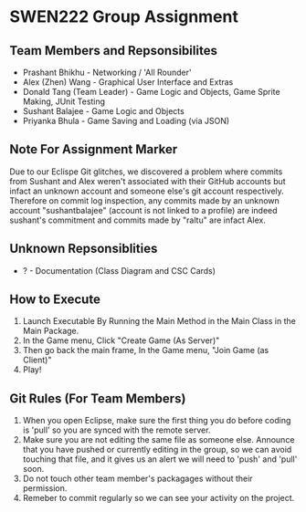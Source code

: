 # SWEN222 Group Assignment

## Team Members and Repsonsibilites
* Prashant Bhikhu - Networking / 'All Rounder'
* Alex (Zhen) Wang - Graphical User Interface and Extras
* Donald Tang (Team Leader) - Game Logic and Objects, Game Sprite Making, JUnit Testing
* Sushant Balajee - Game Logic and Objects
* Priyanka Bhula  - Game Saving and Loading (via JSON)

## Note For Assignment Marker
Due to our Eclispe Git glitches, we discovered a problem where commits from Sushant and Alex weren't associated with their GitHub accounts but infact an unknown account and someone else's git account respectively. Therefore on commit log inspection, any commits made by an unknown account "sushantbalajee" (account is not linked to a profile) are indeed sushant's commitment and commits made by "raltu" are infact Alex. 

## Unknown Repsonsiblities
* ? - Documentation (Class Diagram and CSC Cards)

## How to Execute
1. Launch Executable By Running the Main Method in the Main Class in the Main Package.
2. In the Game menu, Click "Create Game (As Server)"
3. Then go back the main frame, In the Game menu, "Join Game (as Client)"
4. Play!

## Git Rules (For Team Members)
1. When you open Eclipse, make sure the first thing you do before coding is 'pull' so you are synced with the remote server.
2. Make sure you are not editing the same file as someone else. Announce that you have pushed or currently editing in the group, so we can avoid touching that file, and it gives us an alert we will need to 'push' and 'pull' soon.
3. Do not touch other team member's packagages without their permission. 
4. Remeber to commit regularly so we can see your activity on the project. 
